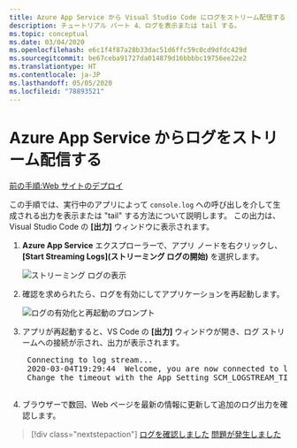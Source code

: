 ```yaml
---
title: Azure App Service から Visual Studio Code にログをストリーム配信する
description: チュートリアル パート 4、ログを表示または tail する。
ms.topic: conceptual
ms.date: 03/04/2020
ms.openlocfilehash: e6c1f4f87a28b33dac51d6ffc59c0cd9dfdc429d
ms.sourcegitcommit: be67ceba91727da014879d16bbbbc19756ee22e2
ms.translationtype: HT
ms.contentlocale: ja-JP
ms.lasthandoff: 05/05/2020
ms.locfileid: "78893521"
---
```

# <a name="stream-logs-from-azure-app-service"></a>Azure App Service からログをストリーム配信する

[前の手順:Web サイトのデプロイ](tutorial-vscode-azure-app-service-node-03.md)

この手順では、実行中のアプリによって `console.log` への呼び出しを介して生成される出力を表示または "tail" する方法について説明します。 この出力は、Visual Studio Code の **[出力]** ウィンドウに表示されます。

1. **Azure App Service** エクスプローラーで、アプリ ノードを右クリックし、 **[Start Streaming Logs]\(ストリーミング ログの開始\)** を選択します。

    ![ストリーミング ログの表示](media/deploy-azure/start-streaming-logs.png)

1. 確認を求められたら、ログを有効にしてアプリケーションを再起動します。

    ![ログの有効化と再起動のプロンプト](media/deploy-azure/enable-restart.png)

1. アプリが再起動すると、VS Code の **[出力]** ウィンドウが開き、ログ ストリームへの接続が示され、出力が表示されます。

    <pre>
    Connecting to log stream...
    2020-03-04T19:29:44  Welcome, you are now connected to log-streaming service. The default timeout is 2 hours.
    Change the timeout with the App Setting SCM_LOGSTREAM_TIMEOUT (in seconds).
    </pre>

1. ブラウザーで数回、Web ページを最新の情報に更新して追加のログ出力を確認します。

> [!div class="nextstepaction"]
> [ログを確認しました](tutorial-vscode-azure-app-service-node-05.md) [問題が発生しました](https://www.research.net/r/PWZWZ52?tutorial=node-deployment-azureappservice&step=tailing-logs)
